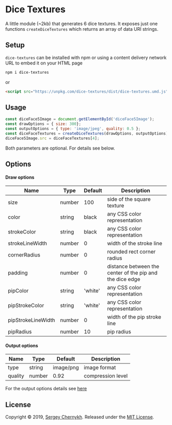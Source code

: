 # Dice Textures

A little module (~2kb) that generates 6 dice textures. It exposes just one functions ```createDiceTextures``` which returns an array of data URI strings.

## Setup
```dice-textures``` can be installed with npm or using a content delivery network URL to embed it on your HTML page

```bash
npm i dice-textures
```

or

```html
<script src="https://unpkg.com/dice-textures/dist/dice-textures.umd.js"></script>
```

## Usage

```js
const diceFace5Image = document.getElementById('diceFace5Image');
const drawOptions = { size: 300};
const outputOptions = { type: 'image/jpeg', quality: 0.5 };
const diceFaceTextures = createDiceTextures(drawOptions, outputOptions);
diceFace5Image.src = diceFaceTextures[4];
```
Both parameters are optional. For details see below.

## Options

#### Draw options
Name | Type | Default | Description
--- | --- | --- | ---
size | number  | 100| side of the square texture
color | string  | black | any CSS color representation
strokeColor | string  | black | any CSS color representation
strokeLineWidth | number  | 0 | width of the stroke line
cornerRadius | number  | 0 | rounded rect corner radius
padding | number  | 0 | distance between the center of the pip and the dice edge
pipColor | string  | 'white' | any CSS color representation
pipStrokeColor | string  | 'white' | any CSS color representation
pipStrokeLineWidth | number  | 0 | width of the pip stroke line
pipRadius | number  | 10 | pip radius

#### Output options
Name | Type | Default | Description
--- | --- | --- | ---
type | string  | image/png| image format
quality | number  | 0.92 | compression level

For the output options details see [here](https://developer.mozilla.org/en-US/docs/Web/API/HTMLCanvasElement/toDataURL)



## License

Copyright © 2019, [Sergey Chernykh](https://github.com/serglider).
Released under the [MIT License](LICENSE).